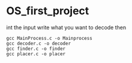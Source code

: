 # OS_first_project
int the input write what you want to decode
then 
```
gcc MainProcess.c -o Mainprocess
gcc decoder.c -o decoder
gcc finder.c -o finder
gcc placer.c -o placer
```
